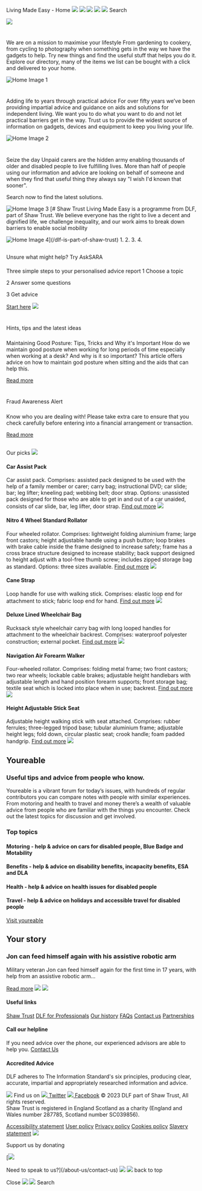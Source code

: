
Living Made Easy - Home
[![](https://livingmadeeasy.blob.core.windows.net/dlf-live/lme/lme-logo.svg)](/)
![](https://livingmadeeasy.blob.core.windows.net/dlf-live/lme/dlf-colour.svg)
![](https://livingmadeeasy.blob.core.windows.net/dlf-live/lme/dlf-white.svg)
![](https://livingmadeeasy.blob.core.windows.net/dlf-live/lme/search-blue.svg)
![](https://livingmadeeasy.blob.core.windows.net/dlf-live/lme/search-white.svg)
 Search
 
![](https://livingmadeeasy.blob.core.windows.net/dlf-live/lme/lme-logo.svg)
# 
 We are on a mission to maximise your lifestyle
 From gardening to cookery, from cycling to photography when something gets in the way we have the gadgets to help. Try new things and find the useful stuff that helps you do it. Explore our directory, many of the items we list can be bought with a click and delivered to your home.
 
![Home Image 1](https://livingmadeeasy.blob.core.windows.net/dlf-live/lme/home-1.jpg)
# 
 Adding life to years through practical advice
 For over fifty years we’ve been providing impartial advice and guidance on aids and solutions for independent living. We want you to do what you want to do and not let practical barriers get in the way. Trust us to provide the widest source of information on gadgets, devices and equipment to keep you living your life.
 
![Home Image 2](https://livingmadeeasy.blob.core.windows.net/dlf-live/lme/home-2.jpg)
# 
 Seize the day
 Unpaid carers are the hidden army enabling thousands of older and disabled people to live fulfilling lives. More than half of people using our information and advice are looking on behalf of someone and when they find that useful thing they always say "I wish I'd known that sooner".   
  
 Search now to find the latest solutions.
 
![Home Image 3](https://livingmadeeasy.blob.core.windows.net/dlf-live/lme/home-3.jpg)
[# 
 Shaw Trust
 Living Made Easy is a programme from DLF, part of Shaw Trust. We believe everyone has the right to live a decent and dignified life, we challenge inequality, and our work aims to break down barriers to enable social mobility
 
![Home Image 4](https://livingmadeeasy.blob.core.windows.net/dlf-live/lme/home-4.jpg)](/dlf-is-part-of-shaw-trust)
1. 
2. 
3. 
4. 
## 
 Unsure what might help? 
 Try AskSARA
#### 
 Three simple steps to your  personalised advice report
 1 Choose a topic
 
 2 Answer some questions
 
 3 Get advice
 
[Start here](https://asksara.livingmadeeasy.org.uk/selector)
![](https://livingmadeeasy.blob.core.windows.net/dlf-live/lme/hero.png)
# 
 Hints, tips and the latest ideas
### 
 Maintaining Good Posture: Tips, Tricks and Why it's Important
 How do we maintain good posture when working for long periods of time especially when working at a desk? And why is it so important? This article offers advice on how to maintain god posture when sitting and the aids that can help this. 
 
[Read more](/advice-articles/Maintaining-Good-Posture) 
# 
 Fraud Awareness Alert
### 
 Know who you are dealing with!
 Please take extra care to ensure that you check carefully before entering into a financial arrangement or transaction. 
 
[Read more](/about-us/news-and-events/fraud-alert) 
## 
 Our picks
![](https://images.dlf.org.uk/mee/products/full/0120406-0028184-40406.jpg)
#### Car Assist Pack
Car assist pack. Comprises: assisted pack designed to be used with the help of a family member or carer; carry bag; instructional DVD; car slide; bar; leg lifter; kneeling pad; webbing belt; door strap. Options: unassisted pack designed for those who are able to get in and out of a car unaided, consists of car slide, bar, leg lifter, door strap.
[Find out more](/product/car-assist-pack)
![](https://images.dlf.org.uk/mee/products/full/0114254-0100996-31484.jpg)
#### Nitro 4 Wheel Standard Rollator
Four wheeled rollator. Comprises: lightweight folding aluminium frame; large front castors; height adjustable handle using a push button; loop brakes with brake cable inside the frame designed to increase safety; frame has a cross brace structure designed to increase stability; back support designed to height adjust with a tool-free thumb screw; includes zipped storage bag as standard. Options: three sizes available.
[Find out more](/product/nitro-standard-rollator)
![](https://images.dlf.org.uk/mee/products/full/0035895-0108837-44318.jpg)
#### Cane Strap
Loop handle for use with walking stick. Comprises: elastic loop end for attachment to stick; fabric loop end for hand.
[Find out more](/product/cane-strap)
![](https://images.dlf.org.uk/mee/products/full/0105364-0000613-25125.jpg)
#### Deluxe Lined Wheelchair Bag
Rucksack style wheelchair carry bag with long looped handles for attachment to the wheelchair backrest. Comprises: waterproof polyester construction; external pocket.
[Find out more](/product/deluxe-wheelchair-bag)
![](https://images.dlf.org.uk/mee/products/full/0125491-0040151-50104.jpg)
#### Navigation Air Forearm Walker
Four-wheeled rollator. Comprises: folding metal frame; two front castors; two rear wheels; lockable cable brakes; adjustable height handlebars with adjustable length and hand position forearm supports; front storage bag; textile seat which is locked into place when in use; backrest.
[Find out more](/product/navigation-air-forearm-walker)
![](https://images.dlf.org.uk/mee/products/full/0041091-0108837-43875.jpg)
#### Height Adjustable Stick Seat
Adjustable height walking stick with seat attached. Comprises: rubber ferrules; three-legged tripod base; tubular aluminium frame; adjustable height legs; fold down, circular plastic seat; crook handle; foam padded handgrip.
[Find out more](/product/height-adjustable-seat-stick)
![](https://livingmadeeasy.blob.core.windows.net/dlf-live/lme/wheel-chair.jpg)
## Youreable
### Useful tips and advice from people who know.
 Youreable is a vibrant forum for today’s issues, with hundreds of regular contributors you can compare notes with people with similar experiences. From motoring and health to travel and money there’s a wealth of valuable advice from people who are familiar with the things you encounter. Check out the latest topics for discussion and get involved.
 
### Top topics
#### Motoring - help & advice on cars for disabled people, Blue Badge and Motability
#### Benefits - help & advice on disability benefits, incapacity benefits, ESA and DLA
#### Health - help & advice on health issues for disabled people
#### Travel - help & advice on holidays and accessible travel for disabled people
[Visit youreable](/about-us/youreable) 
## Your story
### Jon can feed himself again with his assistive robotic arm
 Military veteran Jon can feed himself again for the first time in 17 years, with help from an assistive robotic arm...
 
[Read more](about-us/your-stories/jons-robotic-arm) 
![](https://livingmadeeasy.blob.core.windows.net/dlf-live/story/03533138-b680-4b91-94e2-1eabbbf67b09/607df9bf-325a-4f9a-86d5-deb8858909b4.png)
![](https://livingmadeeasy.blob.core.windows.net/dlf-live/lme/lme-logo.svg)
#### Useful links
[Shaw Trust](/dlf-is-part-of-shaw-trust)
[DLF for Professionals](/dlf-for-professionals)
[Our history](/about-us/our-history)
[FAQs](/about-us/faqs)
[Contact us](/about-us/contact-us)
[Partnerships](/national-retailers)
#### Call our helpline
 If you need advice over the phone, our experienced advisors are able to help you. [Contact Us](/about-us/contact-us)
#### Accredited Advice
 DLF adheres to The Information Standard's six principles, producing clear, accurate, impartial and appropriately researched information and advice.
 
[![](https://livingmadeeasy.blob.core.windows.net/dlf-live/lme/st-square-blue.svg)](/dlf-is-part-of-shaw-trust)
Find us on
[![](https://livingmadeeasy.blob.core.windows.net/dlf-live/lme/twitter.svg)
Twitter](https://twitter.com/DLFUK)
[![](https://livingmadeeasy.blob.core.windows.net/dlf-live/lme/fb.svg)
Facebook](https://www.facebook.com/AskLivingMadeEasy)
 © 2023 DLF part of Shaw Trust, All rights reserved.  
 Shaw Trust is registered in England Scotland as a charity (England and Wales number 287785, Scotland number SC039856).
 
[Accessibility statement](/policy/accessibility)
[User policy](/policy/user)
[Privacy policy](/policy/privacy)
[Cookies policy](/policy/cookies)
[Slavery statement](/policy/slavery-statement)
![](https://livingmadeeasy.blob.core.windows.net/dlf-live/lme/donate.svg)
  
 Support us by donating
 
[![](https://livingmadeeasy.blob.core.windows.net/dlf-live/lme/msg.svg)
  
 Need to speak to us?](/about-us/contact-us)
[![](https://livingmadeeasy.blob.core.windows.net/dlf-live/lme/st-square-white.svg)](/dlf-is-part-of-shaw-trust)
![](https://livingmadeeasy.blob.core.windows.net/dlf-live/lme/back-to-top.svg)
 back to top
 
Close ![](https://livingmadeeasy.blob.core.windows.net/dlf-live/lme/close-cross.svg)
![](https://livingmadeeasy.blob.core.windows.net/dlf-live/lme/search-white.svg) Search
